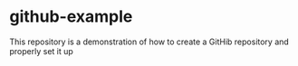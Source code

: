 # github-example
This repository is a demonstration of how to create a GitHib repository and properly set it up
